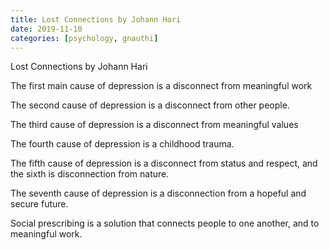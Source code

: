 ```yaml
---
title: Lost Connections by Johann Hari
date: 2019-11-10
categories: [psychology, gnauthi]
---
```



Lost Connections by Johann Hari


The first main cause of depression is a disconnect from meaningful work

The second cause of depression is a disconnect from other people.

The third cause of depression is a disconnect from meaningful values

The fourth cause of depression is a childhood trauma.

The fifth cause of depression is a disconnect from status and respect, and the sixth is disconnection from nature.

The seventh cause of depression is a disconnection from a hopeful and secure future.


Social prescribing is a solution that connects people to one another, and to meaningful work.
